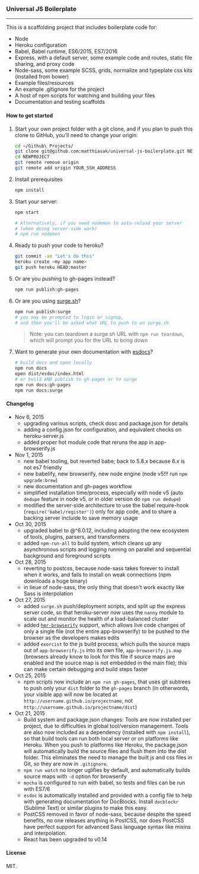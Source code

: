 ### Universal JS Boilerplate

---

This is a scaffolding project that includes boilerplate code for:

- Node
- Heroku configuration
- Babel, Babel runtime, ES6/2015, ES7/2016
- Express, with a default server, some example code and routes, static file sharing, and proxy code
- Node-sass, some example SCSS, grids, normalize and typeplate css kits (installed from bower)
- Example files/resources
- An example .gitignore for the project
- A host of npm scripts for watching and building your files
- Documentation and testing scaffolds

#### How to get started

1. Start your own project folder with a git clone, and if you plan to push this clone to GitHub, you'll need to change your origin:

    ```sh
    cd ~/Github\ Projects/
    git clone git@github.com:matthiasak/universal-js-boilerplate.git NEWPROJECT
    cd NEWPROJECT
    git remote remove origin
    git remote add origin YOUR_SSH_ADDRESS
    ```

2. Install prerequisites

    ```sh
    npm install
    ```

3. Start your server:

    ```sh
    npm start

    # Alternatively, if you need nodemon to auto-reload your server
    # (when doing server-side work)
    # npm run nodemon
    ```

4. Ready to push your code to heroku?

    ```sh
    git commit -am "Let's do this"
    heroku create <my app name>
    git push heroku HEAD:master
    ```

5. Or are you pushing to gh-pages instead?

    ```sh
    npm run publish:gh-pages
    ```

6. Or are you using [surge.sh](http://surge.sh)?

    ```sh
    npm run publish:surge
    # you may be prompted to login or signup,
    # and then you'll be asked what URL to push to on surge.sh
    ```

    > Note: you can teardown a surge.sh URL with `npm run teardown`, which will prompt you for the URL to bring down

7. Want to generate your own documentation with [esdocs](https://github.com/esdoc/esdoc)?

    ```sh
    # build docs and open locally
    npm run docs
    open dist/esdoc/index.html
    # or build AND publish to gh-pages or to surge
    npm run docs:gh-pages
    npm run docs:surge
    ```

#### Changelog

- Nov 6, 2015
    - upgrading various scripts, check dosc and package.json for details
    - adding a config.json for configuration, and equivalent checks on heroku-server.js
    - added proper hot module code that reruns the app in app-browserify.js
- Nov 1, 2015
    - new babel tooling, but reverted babe; back to 5.8.x because 6.x is not es7 friendly
    - new babelify, new browserify, new node engine (node v5!!! run `npm upgrade:brew`)
    - new documentation and gh-pages workflow
    - simplified installation time/process, especially with node v5 (auto `dedupe` feature in node v5, or in older version do `npm run dedupe`)
    - modified the server-side architecture to use the babel require-hook (`require('babel/register')`) only for app code, and to share a backing server incluide to save memory usage
- Oct 30, 2015
    - upgraded babel to @^6.0.12, including adopting the new ecosystem of tools, plugins, parsers, and transformers
    - added `npm-run-all` to build system, which cleans up any asynchronous scripts and logging running on parallel and sequential background and foreground scripts
- Oct 28, 2015
    - reverting to postcss, because node-sass takes forever to install when it works, and fails to install on weak connections (npm downloads a huge binary)
    - in lieue of node-sass, the only thing that doesn't work exactly like Sass is interpolation
- Oct 27, 2015
    - added `surge.sh` push/deployment scripts, and split up the express server code, so that heroku-server now uses the `nanny` module to scale out and monitor the health of a load-balanced cluster
    - added [`hmr-browserify`](https://github.com/substack/browserify-handbook#browserify-hmr) support, which allows live code changes of only a single file (not the entire app-browserify) to be pushed to the browser as the developers makes edits
    - added `exorcist` to the js build process; which pulls the source maps out of `app-browserify.js` into its own file, `app-browserify.js.map` (browsers already know to look for this file if source maps are enabled and the source map is not embedded in the main file); this can make certain debugging and build steps faster
- Oct 25, 2015
    - npm scripts now include an `npm run gh-pages`, that uses git subtrees to push only your `dist` folder to the `gh-pages` branch (in otherwords, your visible app will now be located at `http://username.github.io/projectname`, not `http://username.github.io/projectname/dist`)
- Oct 21, 2015
    - Build system and package.json changes: Tools are now installed per project, due to difficulties in global tool/version management. Tools are also now included as a dependency (installed with `npm install`), so that build tools can run both local server or on platforms like Heroku. When you push to platforms like Heroku, the package.json will automatically build the source files and flush them into the dist folder. This eliminates the need to manage the built js and css files in Git, so they are now in `.gitignore`.
    - `npm run watch` no longer uglifies by default, and automatically builds source maps with `-d` option for browserify
    - `mocha` is configured to run with babel, so tests and files can be run with ES7/6
    - `esdoc` is automatically installed and provided with a config file to help with generating documentation for DocBlocks. Install `docblockr` (Sublime Text) or similar plugins to make this easy.
    - PostCSS removed in favor of node-sass, because despite the speed benefits, no one releases anything in PostCSS, nor does PostCSS have perfect support for advanced Sass language syntax like mixins and interpolation.
    - React has been upgraded to v0.14

#### License

MIT.
